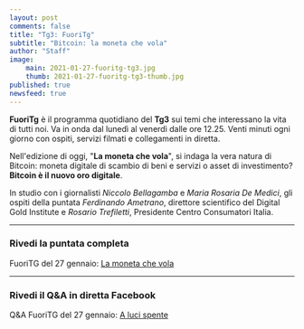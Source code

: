 ```yaml
---
layout: post
comments: false
title: "Tg3: FuoriTg"
subtitle: "Bitcoin: la moneta che vola" 
author: "Staff"
image:
    main: 2021-01-27-fuoritg-tg3.jpg
    thumb: 2021-01-27-fuoritg-tg3-thumb.jpg
published: true
newsfeed: true
---
```


**FuoriTg** è il programma quotidiano del **Tg3** sui temi che interessano la vita di tutti noi. Va in onda dal lunedì al venerdì dalle ore 12.25. Venti minuti ogni giorno con ospiti, servizi filmati e collegamenti in diretta.

Nell'edizione di oggi, "**La moneta che vola**", si indaga la vera natura di Bitcoin: moneta digitale di scambio di beni e servizi o asset di investimento? **Bitcoin è il nuovo oro digitale**.

In studio con i giornalisti _Niccolo Bellagamba_ e _Maria Rosaria De Medici_, gli ospiti della puntata _Ferdinando Ametrano_, direttore scientifico del Digital Gold Institute e _Rosario Trefiletti_, Presidente Centro Consumatori Italia.

---

### Rivedi la puntata completa

FuoriTG del 27 gennaio: [La moneta che vola](http://www.tg3.rai.it/dl/RaiTV/programmi/media/ContentItem-7eecca60-044a-4e62-8999-b79316281dbc-tg3.html)

---

### Rivedi il Q&A in diretta Facebook

Q&A FuoriTG del 27 gennaio: [A luci spente](https://www.facebook.com/FuoriTgTg3/videos/232648301726345/)
